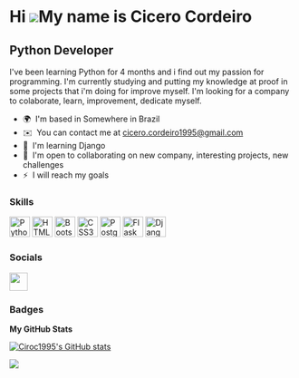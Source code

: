 Hi ![](https://user-images.githubusercontent.com/18350557/176309783-0785949b-9127-417c-8b55-ab5a4333674e.gif)My name is Cicero Cordeiro
=======================================================================================================================================

Python Developer
----------------

I've been learning Python for 4 months and i find out my passion for programming. I'm currently studying and putting my knowledge at proof in some projects that i'm doing for improve myself. I'm looking for a company to colaborate, learn, improvement, dedicate myself.

*   🌍  I'm based in Somewhere in Brazil
*   ✉️  You can contact me at [cicero.cordeiro1995@gmail.com](mailto:cicero.cordeiro1995@gmail.com)
*   🧠  I'm learning Django
*   🤝  I'm open to collaborating on new company, interesting projects, new challenges
*   ⚡  I will reach my goals 

### Skills
<p align="left">
<a href="https://www.python.org/" target="_blank" rel="noreferrer"><img src="https://raw.githubusercontent.com/danielcranney/readme-generator/main/public/icons/skills/python-colored.svg" width="36" height="36" alt="Python" /></a>
<a href="https://developer.mozilla.org/en-US/docs/Glossary/HTML5" target="_blank" rel="noreferrer"><img src="https://raw.githubusercontent.com/danielcranney/readme-generator/main/public/icons/skills/html5-colored.svg" width="36" height="36" alt="HTML5" /></a>
<a href="https://getbootstrap.com/" target="_blank" rel="noreferrer"><img src="https://raw.githubusercontent.com/danielcranney/readme-generator/main/public/icons/skills/bootstrap-colored.svg" width="36" height="36" alt="Bootstrap" /></a>
<a href="https://www.w3.org/TR/CSS/#css" target="_blank" rel="noreferrer"><img src="https://raw.githubusercontent.com/danielcranney/readme-generator/main/public/icons/skills/css3-colored.svg" width="36" height="36" alt="CSS3" /></a>
<a href="https://www.postgresql.org/" target="_blank" rel="noreferrer"><img src="https://raw.githubusercontent.com/danielcranney/readme-generator/main/public/icons/skills/postgresql-colored.svg" width="36" height="36" alt="PostgreSQL" /></a>
<a href="https://flask.palletsprojects.com/en/2.0.x/" target="_blank" rel="noreferrer"><img src="https://raw.githubusercontent.com/danielcranney/readme-generator/main/public/icons/skills/flask-colored.svg" width="36" height="36" alt="Flask" /></a>
<a href="https://www.djangoproject.com/" target="_blank" rel="noreferrer"><img src="https://raw.githubusercontent.com/danielcranney/readme-generator/main/public/icons/skills/django-colored.svg" width="36" height="36" alt="Django" /></a>
</p>

### Socials
<p align="left"> <a href="https://www.github.com/Ciroc1995" target="_blank" rel="noreferrer"><img src="https://raw.githubusercontent.com/danielcranney/readme-generator/main/public/icons/socials/github.svg" width="32" height="32" /></a></p>

### Badges

<b>My GitHub Stats</b>

<a href="http://www.github.com/Ciroc1995"><img src="https://github-readme-stats.vercel.app/api?username=Ciroc1995&show_icons=true&hide=&count_private=true&title_color=000000&text_color=ffffff&icon_color=0f172a&bg_color=1e3a8a&hide_border=true&show_icons=true" alt="Ciroc1995's GitHub stats" /></a>

<a href="http://www.github.com/Ciroc1995"><img src="https://github-readme-streak-stats.herokuapp.com/?user=Ciroc1995&stroke=ffffff&background=1e3a8a&ring=000000&fire=000000&currStreakNum=ffffff&currStreakLabel=000000&sideNums=ffffff&sideLabels=ffffff&dates=ffffff&hide_border=true" /></a>
                    
